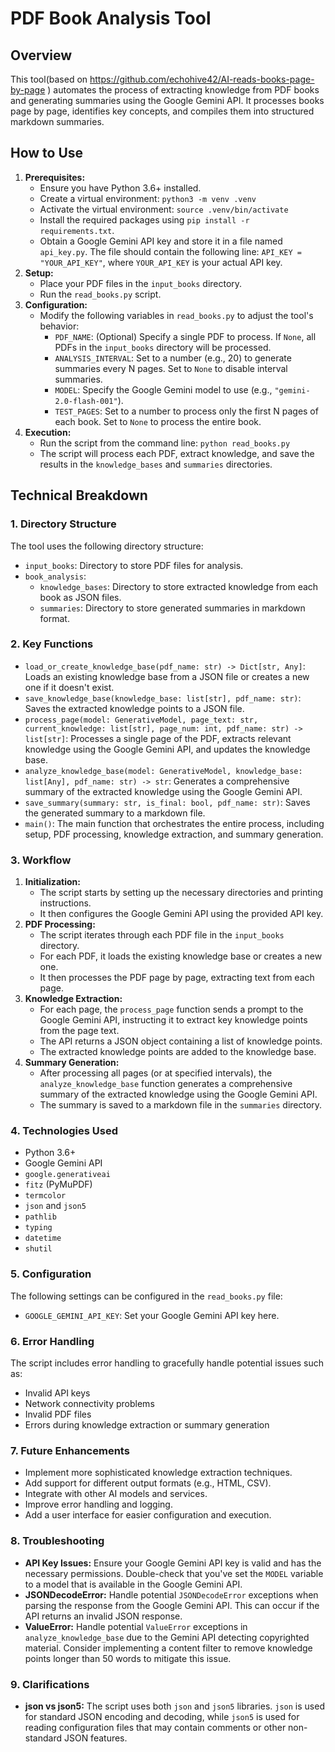# PDF Book Analysis Tool

## Overview

This tool(based on https://github.com/echohive42/AI-reads-books-page-by-page ) automates the process of extracting knowledge from PDF books and generating summaries using the Google Gemini API. It processes books page by page, identifies key concepts, and compiles them into structured markdown summaries.

## How to Use

1.  **Prerequisites:**
    - Ensure you have Python 3.6+ installed.
    - Create a virtual environment: `python3 -m venv .venv`
    - Activate the virtual environment: `source .venv/bin/activate`
    - Install the required packages using `pip install -r requirements.txt`.
    - Obtain a Google Gemini API key and store it in a file named `api_key.py`. The file should contain the following line: `API_KEY = "YOUR_API_KEY"`, where `YOUR_API_KEY` is your actual API key.
2.  **Setup:**
    - Place your PDF files in the `input_books` directory.
    - Run the `read_books.py` script.
3.  **Configuration:**
    - Modify the following variables in `read_books.py` to adjust the tool's behavior:
      - `PDF_NAME`: (Optional) Specify a single PDF to process. If `None`, all PDFs in the `input_books` directory will be processed.
      - `ANALYSIS_INTERVAL`: Set to a number (e.g., 20) to generate summaries every N pages. Set to `None` to disable interval summaries.
      - `MODEL`: Specify the Google Gemini model to use (e.g., `"gemini-2.0-flash-001"`).
      - `TEST_PAGES`: Set to a number to process only the first N pages of each book. Set to `None` to process the entire book.
4.  **Execution:**
    - Run the script from the command line: `python read_books.py`
    - The script will process each PDF, extract knowledge, and save the results in the `knowledge_bases` and `summaries` directories.

## Technical Breakdown

### 1. Directory Structure

The tool uses the following directory structure:

- `input_books`: Directory to store PDF files for analysis.
- `book_analysis`:
  - `knowledge_bases`: Directory to store extracted knowledge from each book as JSON files.
  - `summaries`: Directory to store generated summaries in markdown format.

### 2. Key Functions

- `load_or_create_knowledge_base(pdf_name: str) -> Dict[str, Any]`: Loads an existing knowledge base from a JSON file or creates a new one if it doesn't exist.
- `save_knowledge_base(knowledge_base: list[str], pdf_name: str)`: Saves the extracted knowledge points to a JSON file.
- `process_page(model: GenerativeModel, page_text: str, current_knowledge: list[str], page_num: int, pdf_name: str) -> list[str]`: Processes a single page of the PDF, extracts relevant knowledge using the Google Gemini API, and updates the knowledge base.
- `analyze_knowledge_base(model: GenerativeModel, knowledge_base: list[Any], pdf_name: str) -> str`: Generates a comprehensive summary of the extracted knowledge using the Google Gemini API.
- `save_summary(summary: str, is_final: bool, pdf_name: str)`: Saves the generated summary to a markdown file.
- `main()`: The main function that orchestrates the entire process, including setup, PDF processing, knowledge extraction, and summary generation.

### 3. Workflow

1.  **Initialization:**
    - The script starts by setting up the necessary directories and printing instructions.
    - It then configures the Google Gemini API using the provided API key.
2.  **PDF Processing:**
    - The script iterates through each PDF file in the `input_books` directory.
    - For each PDF, it loads the existing knowledge base or creates a new one.
    - It then processes the PDF page by page, extracting text from each page.
3.  **Knowledge Extraction:**
    - For each page, the `process_page` function sends a prompt to the Google Gemini API, instructing it to extract key knowledge points from the page text.
    - The API returns a JSON object containing a list of knowledge points.
    - The extracted knowledge points are added to the knowledge base.
4.  **Summary Generation:**
    - After processing all pages (or at specified intervals), the `analyze_knowledge_base` function generates a comprehensive summary of the extracted knowledge using the Google Gemini API.
    - The summary is saved to a markdown file in the `summaries` directory.

### 4. Technologies Used

- Python 3.6+
- Google Gemini API
- `google.generativeai`
- `fitz` (PyMuPDF)
- `termcolor`
- `json` and `json5`
- `pathlib`
- `typing`
- `datetime`
- `shutil`

### 5. Configuration

The following settings can be configured in the `read_books.py` file:

- `GOOGLE_GEMINI_API_KEY`: Set your Google Gemini API key here.

### 6. Error Handling

The script includes error handling to gracefully handle potential issues such as:

- Invalid API keys
- Network connectivity problems
- Invalid PDF files
- Errors during knowledge extraction or summary generation

### 7. Future Enhancements

- Implement more sophisticated knowledge extraction techniques.
- Add support for different output formats (e.g., HTML, CSV).
- Integrate with other AI models and services.
- Improve error handling and logging.
- Add a user interface for easier configuration and execution.

### 8. Troubleshooting

- **API Key Issues:** Ensure your Google Gemini API key is valid and has the necessary permissions. Double-check that you've set the `MODEL` variable to a model that is available in the Google Gemini API.
- **JSONDecodeError:** Handle potential `JSONDecodeError` exceptions when parsing the response from the Google Gemini API. This can occur if the API returns an invalid JSON response.
- **ValueError:** Handle potential `ValueError` exceptions in `analyze_knowledge_base` due to the Gemini API detecting copyrighted material. Consider implementing a content filter to remove knowledge points longer than 50 words to mitigate this issue.

### 9. Clarifications

- **json vs json5:** The script uses both `json` and `json5` libraries. `json` is used for standard JSON encoding and decoding, while `json5` is used for reading configuration files that may contain comments or other non-standard JSON features.
